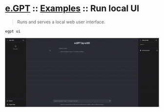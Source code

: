 # [e.GPT](../README.md) :: [Examples](./README.md) :: Run local UI

> Runs and serves a local web user interface.

```bash
egpt ui
```

![Demo 1](../assets/egpt-demo1.gif)
